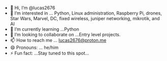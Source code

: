 - 👋 Hi, I’m @lucas2676
- 👀 I’m interested in ... Python, Linux administration, Raspberry Pi, drones, Star Wars, Marvel, DC, fixed wireless, juniper networking, mikrotik, and AI
- 🌱 I’m currently learning ...Python
- 💞️ I’m looking to collaborate on ...Entry level projects. 
- 📫 How to reach me ... lucas2676@proton.me
- 😄 Pronouns: ... he/him
- ⚡ Fun fact: ...Stay tuned to this spot...

<!---
lucas2676/lucas2676 is a ✨ special ✨ repository because its `README.md` (this file) appears on your GitHub profile.
You can click the Preview link to take a look at your changes.
--->
